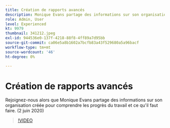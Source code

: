 ```yaml
---
title: Création de rapports avancés
description: Monique Evans partage des informations sur son organisation qui doit connaître l'état d'avancement du travail et le réaliser. (2 juin 2020)
role: Admin, User
level: Experienced
kt: 9979
thumbnail: 341212.jpeg
exl-id: 944536e0-137f-4218-88f8-4ff89a7d95bb
source-git-commit: ca06e5a8b1602a7bcfb83a43f529680a5a96bacf
workflow-type: tm+mt
source-wordcount: '46'
ht-degree: 0%

---
```


# Création de rapports avancés

Rejoignez-nous alors que Monique Evans partage des informations sur son organisation créée pour comprendre les progrès du travail et ce qu&#39;il faut faire.  (2 juin 2020)

>[!VIDEO](https://video.tv.adobe.com/v/341212/?quality=12&learn=on)
